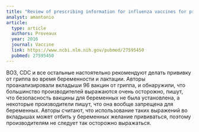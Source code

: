 ```yaml
---
title: "Review of prescribing information for influenza vaccines for pregnant and lactating women"
analyst: amantonio
article:
  type: article
  authors: Proveaux
  year: 2016
  journal: Vaccine
  link: https://www.ncbi.nlm.nih.gov/pubmed/27595450
  pubmed: 27595450
---
```


ВОЗ, CDC и все остальные настоятельно рекомендуют делать прививку от гриппа во время беременности и лактации. Авторы проанализировали вкладыши 96 вакцин от гриппа, и обнаружили, что большинство производителей выражаются очень осторожно, пишут, что безопасность вакцины для беременных не была установлена, а некоторые производители пишут, что она вообще запрещена для беременных. Авторы считают, что использование таких выражений во вкладышах может отбить у беременных желание прививаться, поэтому производителям не следует так осторожно выражаться.
